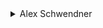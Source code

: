 <details>
<summary>
Alex Schwendner
</summary>

We approach this problem directly, by calculating the distance from each cow to each pasture. Once this is done, we will simply have to sum the distances for each cow to get the total cost of putting the sugar cube at a given pasture. The key to a fast distance calculation is that our graph is quite sparse. Thus, we use Dijkstra with a heap to calculate the distance from a given cow to all pastures. This requires on the order of N\*C\*log(P), or about 7,000,000, operations.

```cpp
#include <stdio.h>
#include <string.h>

const int BIG = 1000000000;

const int MAXV = 800;
const int MAXC = 500;
const int MAXE = 1450;


int cows;
int v,e;


int cow_pos[MAXC];
int degree[MAXV];
int con[MAXV][MAXV];
int cost[MAXV][MAXV];

int dist[MAXC][MAXV];


int heapsize;
int heap_id[MAXV];
int heap_val[MAXV];
int heap_lookup[MAXV];


bool validheap(void){
  for(int i = 0; i < heapsize; ++i){
    if(!(0 <= heap_id[i] && heap_id[i] < v)){
      return(false);
    }
    if(heap_lookup[heap_id[i]] != i){
      return(false);
    }
  }
  return(true);
}


void heap_swap(int i, int j){
  int s;

  s = heap_val[i];
  heap_val[i] = heap_val[j];
  heap_val[j] = s;

  heap_lookup[heap_id[i]] = j;

  heap_lookup[heap_id[j]] = i;

  s = heap_id[i];
  heap_id[i] = heap_id[j];
  heap_id[j] = s;

}


void heap_up(int i){
  if(i > 0 && heap_val[(i-1) / 2] > heap_val[i]){
    heap_swap(i, (i-1)/2);
    heap_up((i-1)/2);
  }
}


void heap_down(int i){
  int a = 2*i+1;
  int b = 2*i+2;

  if(b < heapsize){
    if(heap_val[b] < heap_val[a] && heap_val[b] < heap_val[i]){
      heap_swap(i, b);
      heap_down(b);
      return;
    }
  }
  if(a < heapsize && heap_val[a] < heap_val[i]){
    heap_swap(i, a);
    heap_down(a);
  }
}




int main(){


  FILE *filein = fopen("butter.in", "r");
  fscanf(filein, "%d %d %d", &cows, &v, &e);
  for(int i = 0; i < cows; ++i){
    fscanf(filein, "%d", &cow_pos[i]);
    --cow_pos[i];
  }
  for(int i = 0; i < v; ++i){
    degree[i] = 0;
  }
  for(int i = 0; i < e; ++i){
    int a,b,c;
    fscanf(filein, "%d %d %d", &a, &b, &c);
    --a;
    --b;

    con[a][degree[a]] = b;
    cost[a][degree[a]] = c;
    ++degree[a];

    con[b][degree[b]] = a;
    cost[b][degree[b]] = c;
    ++degree[b];

  }
  fclose(filein);


  for(int i = 0; i < cows; ++i){
    heapsize = v;
    for(int j = 0; j < v; ++j){
      heap_id[j] = j;
      heap_val[j] = BIG;
      heap_lookup[j] = j;
    }
    heap_val[cow_pos[i]] = 0;
    heap_up(cow_pos[i]);

    bool fixed[MAXV];
    memset(fixed, false, v);
    for(int j = 0; j < v; ++j){
      int p = heap_id[0];
      dist[i][p] = heap_val[0];
      fixed[p] = true;
      heap_swap(0, heapsize-1);
      --heapsize;
      heap_down(0);

      for(int k = 0; k < degree[p]; ++k){
	int q = con[p][k];
	if(!fixed[q]){
	  if(heap_val[heap_lookup[q]] > dist[i][p] + cost[p][k]){
	    heap_val[heap_lookup[q]] = dist[i][p] + cost[p][k];
	    heap_up(heap_lookup[q]);
	  }
	}
      }

    }
  }

  int best = BIG;
  for(int i = 0; i < v; ++i){
    int total = 0;
    for(int j = 0; j < cows; ++j){
      total += dist[j][i];
    }
    best <?= total;
  }


  FILE *fileout = fopen("butter.out", "w");
  fprintf(fileout, "%d\n", best);
  fclose(fileout);


  return(0);
}
```

</details>

